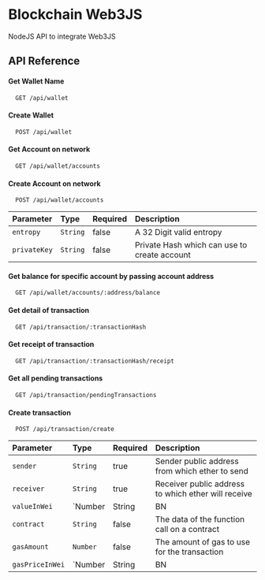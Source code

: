 # Blockchain Web3JS
NodeJS API to integrate Web3JS

## API Reference

#### Get Wallet Name

```http
  GET /api/wallet
```

#### Create Wallet

```http
  POST /api/wallet
```

#### Get Account on network

```http
  GET /api/wallet/accounts
```

#### Create Account on network

```http
  POST /api/wallet/accounts
```

| Parameter | Type     | Required     | Description                     |
| :-------- | :------- | :------- | :------------------------- |
| `entropy` | `String` | false | A 32 Digit valid entropy |
| `privateKey` | `String`| false | Private Hash which can use to create account  |

#### Get balance for specific account by passing account address

```http
  GET /api/wallet/accounts/:address/balance
```

#### Get detail of transaction

```http
  GET /api/transaction/:transactionHash
```

#### Get receipt of transaction

```http
  GET /api/transaction/:transactionHash/receipt
```

#### Get all pending transactions

```http
  GET /api/transaction/pendingTransactions
```

#### Create transaction

```http
  POST /api/transaction/create
```
| Parameter | Type     | Required     | Description                     |
| :-------- | :------- | :------- | :------------------------- |
| `sender` | `String` | true | Sender public address from which ether to send |
| `receiver` | `String`| true | Receiver public address to which ether will receive  |
| `valueInWei` | `Number|String|BN|BigNumber`| false | The value transferred for the transaction in wei  |
| `contract` | `String`| false | The data of the function call on a contract  |
| `gasAmount` | `Number`| false | The amount of gas to use for the transaction  |
| `gasPriceInWei` | `Number|String|BN|BigNumber`| false | The price of gas for this transaction in wei  |
